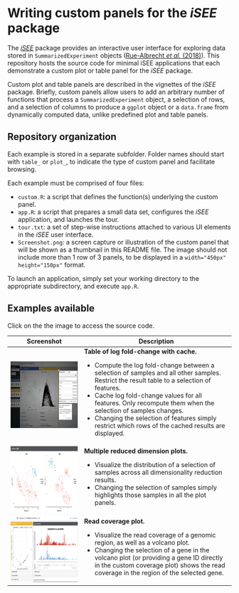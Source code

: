 
# Writing custom panels for the _iSEE_ package

The [_iSEE_](https://github.com/csoneson/iSEE) package provides an interactive user interface for exploring data stored in `SummarizedExperiment` objects ([Rue-Albrecht _et al._ (2018)](http://dx.doi.org/10.12688/f1000research.14966.1)).
This repository hosts the source code for minimal iSEE applications that each demonstrate a custom plot or table panel for the _iSEE_ package.

Custom plot and table panels are described in the vignettes of the _iSEE_ package. Briefly, custom panels allow users to add an arbitrary number of functions that process a `SummarizedExperiment` object, a selection of rows, and a selection of columns to produce a `ggplot` object or a `data.frame` from dynamically computed data, unlike predefined plot and table panels.

## Repository organization

Each example is stored in a separate subfolder. Folder names should start with `table_` or `plot_`, to indicate the type of custom panel and facilitate browsing.

Each example must be comprised of four files:

- `custom.R`: a script that defines the function(s) underlying the custom panel.
- `app.R`: a script that prepares a small data set, configures the _iSEE_ application, and launches the tour.
- `tour.txt`: a set of step-wise instructions attached to various UI elements in the _iSEE_ user interface.
- `Screenshot.png`: a screen capture or illustration of the custom panel that will be shown as a thumbnail in this README file. The image should not include more than 1 row of 3 panels, to be displayed in a `width="450px" height="150px"` format.

To launch an application, simply set your working directory to the appropriate subdirectory, and execute `app.R`.

## Examples available

Click on the the image to access the source code.

Screenshot    | Description  
------------- | -------------
<a href="https://github.com/kevinrue/iSEE_custom/tree/master/table_cachedFoldChange"><img src="table_cachedFoldChange/Screenshot.png" alt="Custom cached log fold-change table" width="450px" height="150px"></a> | **Table of log fold-change with cache.**<br/><ul><li>Compute the log fold-change between a selection of samples and all other samples. Restrict the result table to a selection of features.<li>Cache log fold-change values for all features. Only recompute them when the selection of samples changes.<li>Changing the selection of features simply restrict which rows of the cached results are displayed.</ul>
<a href="https://github.com/kevinrue/iSEE_custom/tree/master/plot_multiRedDim"><img src="plot_multiRedDim/Screenshot.png" alt="Custom multiple reduced dimension plots" width="450px" height="150px"></a> | **Multiple reduced dimension plots.**<br/><ul><li>Visualize the distribution of a selection of samples across all dimensionality reduction results.<li>Changing the selection of samples simply highlights those samples in all the plot panels.</ul>
<a href="https://github.com/kevinrue/iSEE_custom/tree/master/plot_coverage"><img src="plot_coverage/Screenshot.png" alt="Custom coverage plot" width="450px" height="150px"></a> | **Read coverage plot.**<br/><ul><li>Visualize the read coverage of a genomic region, as well as a volcano plot.<li>Changing the selection of a gene in the volcano plot (or providing a gene ID directly in the custom coverage plot) shows the read coverage in the region of the selected gene.</ul>
